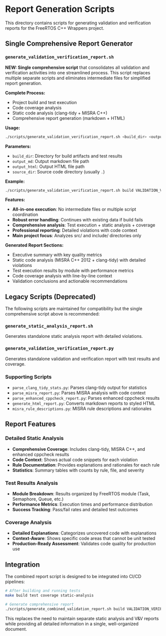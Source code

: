 # Report Generation Scripts

This directory contains scripts for generating validation and verification reports for the FreeRTOS C++ Wrappers project.

## Single Comprehensive Report Generator

### `generate_validation_verification_report.sh`

**NEW: Single comprehensive script** that consolidates all validation and verification activities into one streamlined process. This script replaces multiple separate scripts and eliminates intermediate files for simplified report generation.

**Complete Process:**
- Project build and test execution
- Code coverage analysis  
- Static code analysis (clang-tidy + MISRA C++)
- Comprehensive report generation (markdown + HTML)

**Usage:**
```bash
./scripts/generate_validation_verification_report.sh <build_dir> <output_md> <output_html> <source_dir>
```

**Parameters:**
- `build_dir`: Directory for build artifacts and test results
- `output_md`: Output markdown file path
- `output_html`: Output HTML file path  
- `source_dir`: Source code directory (usually `.`)

**Example:**
```bash
./scripts/generate_validation_verification_report.sh build VALIDATION_VERIFICATION_REPORT.md VALIDATION_VERIFICATION_REPORT.html .
```

**Features:**
- **All-in-one execution**: No intermediate files or multiple script coordination
- **Robust error handling**: Continues with existing data if build fails
- **Comprehensive analysis**: Test execution + static analysis + coverage
- **Professional reporting**: Detailed violations with code context
- **Main project focus**: Analyzes src/ and include/ directories only

**Generated Report Sections:**
- Executive summary with key quality metrics
- Static code analysis (MISRA C++ 2012 + clang-tidy) with detailed violations
- Test execution results by module with performance metrics
- Code coverage analysis with line-by-line context
- Validation conclusions and actionable recommendations

## Legacy Scripts (Deprecated)

The following scripts are maintained for compatibility but the single comprehensive script above is recommended:

### `generate_static_analysis_report.sh`
Generates standalone static analysis report with detailed violations.

### `generate_validation_verification_report.py`
Generates standalone validation and verification report with test results and coverage.

### Supporting Scripts

- `parse_clang_tidy_stats.py`: Parses clang-tidy output for statistics
- `parse_misra_report.py`: Parses MISRA analysis with code context
- `parse_enhanced_cppcheck_report.py`: Parses enhanced cppcheck results
- `generate_html_report.py`: Converts markdown reports to styled HTML
- `misra_rule_descriptions.py`: MISRA rule descriptions and rationales

## Report Features

### Detailed Static Analysis
- **Comprehensive Coverage**: Includes clang-tidy, MISRA C++, and enhanced cppcheck results
- **Code Context**: Shows actual code snippets for each violation
- **Rule Documentation**: Provides explanations and rationales for each rule
- **Statistics**: Summary tables with counts by rule, file, and severity

### Test Results Analysis  
- **Module Breakdown**: Results organized by FreeRTOS module (Task, Semaphore, Queue, etc.)
- **Performance Metrics**: Execution times and performance distribution
- **Success Tracking**: Pass/fail rates and detailed test outcomes

### Coverage Analysis
- **Detailed Explanations**: Categorizes uncovered code with explanations
- **Context-Aware**: Shows specific code areas that cannot be unit tested
- **Production-Ready Assessment**: Validates code quality for production use

## Integration

The combined report script is designed to be integrated into CI/CD pipelines:

```bash
# After building and running tests
make build test coverage static-analysis

# Generate comprehensive report
./scripts/generate_combined_validation_report.sh build VALIDATION_VERIFICATION_REPORT.md VALIDATION_VERIFICATION_REPORT.html .
```

This replaces the need to maintain separate static analysis and V&V reports while providing all detailed information in a single, well-organized document.